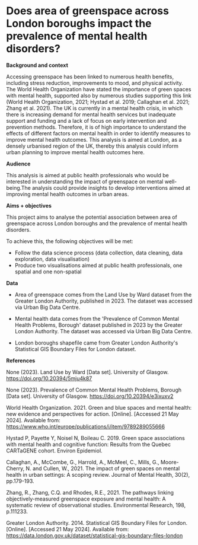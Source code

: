 # Does area of greenspace across London boroughs impact the prevalence of mental health disorders?


**Background and context**

Accessing greenspace has been linked to numerous health benefits, including stress reduction, improvements to mood, and physical activity. The World Health Organization have stated the importance of green spaces with mental health, supported also by numerous studies supporting this link (World Health Organization, 2021; Hystad et al. 2019; Callaghan et al. 2021; Zhang et al. 2021). The UK is currently in a mental health crisis, in which there is increasing demand for mental health services but inadequate support and funding and a lack of focus on early intervention and prevention methods. Therefore, it is of high importance to understand the effects of different factors on mental health in order to identify measures to improve mental health outcomes. This analysis is aimed at London, as a densely urbanised region of the UK, thereby this analysis could inform urban planning to improve mental health outcomes here.

**Audience**

This analysis is aimed at public health professionals who would be interested in understanding the impact of greenspace on mental well-being.The analysis could provide insights to develop interventions aimed at improving mental health outcomes in urban areas.


**Aims + objectives**

This project aims to analyse the potential association between area of greenspace across London boroughs and the prevalence of mental health disorders. 

  To achieve this, the following objectives will be met:
- Follow the data science process (data collection, data cleaning, data exploration, data visualisation)
- Produce two visualisations aimed at public health professionals, one spatial and one non-spatial


**Data**

- Area of greenspace comes from the Land Use by Ward dataset from the Greater London Authority, published in 2023. The dataset was accessed via Urban Big Data Centre.

- Mental health data comes from the 'Prevalence of Common Mental Health Problems, Borough' dataset published in 2023 by the Greater London Authority. The dataset was accessed via Urban Big Data Centre.

- London boroughs shapefile came from Greater London Authority's Statistical GIS Boundary Files for London dataset. 




**References**

None (2023). Land Use by Ward [Data set]. University of Glasgow. https://doi.org/10.20394/5mju4k87

None (2023). Prevalence of Common Mental Health Problems, Borough [Data set]. University of Glasgow. https://doi.org/10.20394/e3ixuxv2

World Health Organization. 2021. Green and blue spaces and mental health: new evidence and perspectives for action. [Online]. [Accessed 21 May 2024]. Available from: https://www.who.int/europe/publications/i/item/9789289055666

Hystad P, Payette Y, Noisel N, Boileau C. 2019. Green space associations with mental health and cognitive function: Results from the Quebec CARTaGENE cohort. Environ Epidemiol. 

Callaghan, A., McCombe, G., Harrold, A., McMeel, C., Mills, G., Moore-Cherry, N. and Cullen, W., 2021. The impact of green spaces on mental health in urban settings: A scoping review. Journal of Mental Health, 30(2), pp.179-193.

Zhang, R., Zhang, C.Q. and Rhodes, R.E., 2021. The pathways linking objectively-measured greenspace exposure and mental health: A systematic review of observational studies. Environmental Research, 198, p.111233.

Greater London Authority. 2014. Statistical GIS Boundary Files for London. [Online]. [Accessed 21 May 2024]. Available from: https://data.london.gov.uk/dataset/statistical-gis-boundary-files-london

